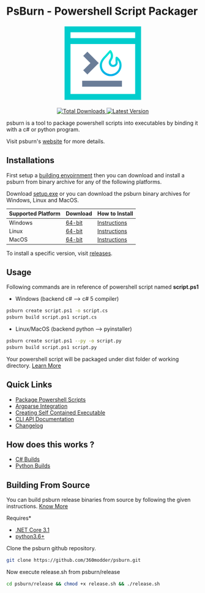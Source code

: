 # PsBurn - Powershell Script Packager

<p align="center">
  <img src="docs/images/favicon.png" width="200"  height="200"/>
</p>

<p align="center">
  <a href="https://github.com/360modder/psburn/releases">
    <img src="https://img.shields.io/github/downloads/360modder/psburn/total.svg" alt="Total Downloads"/>
  </a>
  <a href="https://github.com/360modder/psburn/releases">
    <img src="https://img.shields.io/github/release/360modder/psburn.svg" alt="Latest Version"/>
  </a>
</p>

psburn is a tool to package powershell scripts into executables by binding it with a c# or python program.

Visit psburn's [website](https://360modder.github.io/psburn/) for more details.

## Installations

First setup a [building envoirnment](https://360modder.github.io/psburn/gettingstarted/installations/#building-envoirnments) then you can download and install a psburn from binary archive  for any of the following platforms.

Download [setup.exe]((https://github.com/360modder/psburn/releases/download/v1.1.3/psburn.1.1.3.win-x64.exe)) or you can download the psburn binary archives for Windows, Linux and MacOS.

| Supported Platform | Download                                                                                             | How to Install                  |
|--------------------|------------------------------------------------------------------------------------------------------|---------------------------------|
| Windows            | [64-bit](https://github.com/360modder/psburn/releases/download/v1.1.3/psburn.1.1.3.win-x64.zip)      | [Instructions][binary-archives] |
| Linux              | [64-bit](https://github.com/360modder/psburn/releases/download/v1.1.3/psburn.1.1.3.linux-x64.tar.gz) | [Instructions][binary-archives] |
| MacOS              | [64-bit](https://github.com/360modder/psburn/releases/download/v1.1.3/psburn.1.1.3.osx-x64.tar.gz)   | [Instructions][binary-archives] |

To install a specific version, visit [releases](https://github.com/360modder/psburn/releases).

[binary-archives]: https://360modder.github.io/psburn/gettingstarted/installations/#binary-archives
[packages]: https://360modder.github.io/psburn/gettingstarted/installations/#packages

## Usage

Following commands are in reference of powershell script named **script.ps1**

- Windows (backend c# --> c# 5 compiler)

```bash
psburn create script.ps1 -o script.cs
psburn build script.ps1 script.cs
```

- Linux/MacOS (backend python --> pyinstaller)

```bash
psburn create script.ps1 --py -o script.py
psburn build script.ps1 script.py
```

Your powershell script will be packaged under dist folder of working directory. [Learn More](https://360modder.github.io/psburn/gettingstarted/packagepsscripts/)

## Quick Links

- [Package Powershell Scripts](https://360modder.github.io/psburn/gettingstarted/packagepsscripts/)
- [Argparse Integration](https://360modder.github.io/psburn/gettingstarted/argparseintegration/)
- [Creating Self Contained Executable](https://360modder.github.io/psburn/usage/creatingselfcontainedexecutable/)
- [CLI API Documentation](https://360modder.github.io/psburn/documentation/create/)
- [Changelog](https://360modder.github.io/psburn/development/changelog/)

## How does this works ?

- [C# Builds](https://github.com/360modder/psburn/tree/master/psburn_cli_parser/csharp_binder) 
- [Python Builds](https://github.com/360modder/psburn/tree/master/psburn_cli_parser/python_binder)

## Building From Source

You can build psburn release binaries from source by following the given instructions. [Know More](https://360modder.github.io/psburn/development/buildingpsburn/)

Requires*

- [.NET Core 3.1](https://dotnet.microsoft.com/download/dotnet/3.1)
- [python3.6+](https://www.python.org/downloads/)

Clone the psburn github repository.

```bash
git clone https://github.com/360modder/psburn.git
```

Now execute release.sh from psburn/release

```bash
cd psburn/release && chmod +x release.sh && ./release.sh
```
